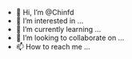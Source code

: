 - 👋 Hi, I’m @Chinfd
- 👀 I’m interested in ...
- 🌱 I’m currently learning ...
- 💞️ I’m looking to collaborate on ...
- 📫 How to reach me ...

<!---
Chinfd/Chinfd is a ✨ special ✨ repository because its `README.md` (this file) appears on your GitHub profile.
You can click the Preview link to take a look at your changes.
--->
